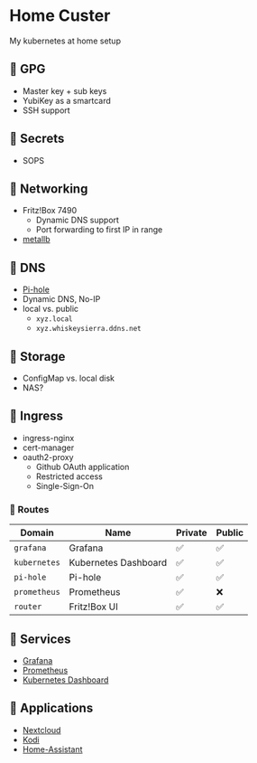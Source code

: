 # Home Custer
My kubernetes at home setup

## 🚧 GPG

- Master key + sub keys
- YubiKey as a smartcard
- SSH support

## 🚧 Secrets

- SOPS

## 🚧 Networking

- Fritz!Box 7490
    - Dynamic DNS support
    - Port forwarding to first IP in range
- [metallb](https://metallb.universe.tf/)

## 🚧 DNS

- [Pi-hole](https://pi-hole.net/)
- Dynamic DNS, No-IP
- local vs. public
    - `xyz.local`
    - `xyz.whiskeysierra.ddns.net`
    
## 🚧 Storage

- ConfigMap vs. local disk
- NAS?

## 🚧 Ingress

- ingress-nginx
- cert-manager
- oauth2-proxy
    - Github OAuth application
    - Restricted access
    - Single-Sign-On

### 🚧 Routes

| Domain       | Name                 | Private | Public |
|--------------|----------------------|---------|--------|
| `grafana`    | Grafana              | ✅       | ✅      |
| `kubernetes` | Kubernetes Dashboard | ✅       | ✅      |
| `pi-hole`    | Pi-hole              | ✅       | ✅      |
| `prometheus` | Prometheus           | ✅       | ❌      |
| `router`     | Fritz!Box UI         | ✅       | ✅      |

## 🚧 Services

- [Grafana](https://grafana.com/)
- [Prometheus](https://prometheus.io/)
- [Kubernetes Dashboard](https://kubernetes.io/docs/tasks/access-application-cluster/web-ui-dashboard/)
  
## 🚧 Applications

- [Nextcloud](https://nextcloud.com/)
- [Kodi](https://kodi.tv/)
- [Home-Assistant](https://www.home-assistant.io/)
